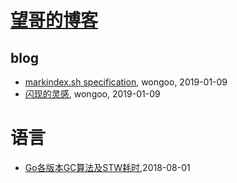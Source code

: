 # [望哥的博客](http://blog.sisopipo.com)

## blog
* [markindex.sh specification](/markindex), wongoo, 2019-01-09
* [闪现的灵感](/flash-idea), wongoo, 2019-01-09
# 语言
* [Go各版本GC算法及STW耗时](/2018/2018-08-01-golang-gc-algorithm-and-pause),2018-08-01
